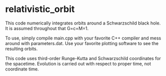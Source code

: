 # relativistic_orbit
This code numerically integrates orbits around a Schwarzschild black hole. It is assumed throughout that G=c=M=1.

To use, simply compile main.cpp with your favorite C++ compiler and mess around with parameters.dat. Use your favorite plotting software to see the resulting orbits.

This code uses third-order Runge-Kutta and Schwarzschild coordinates for the spacetime. Evolution is carried out with respect to proper time, not coordinate time.
